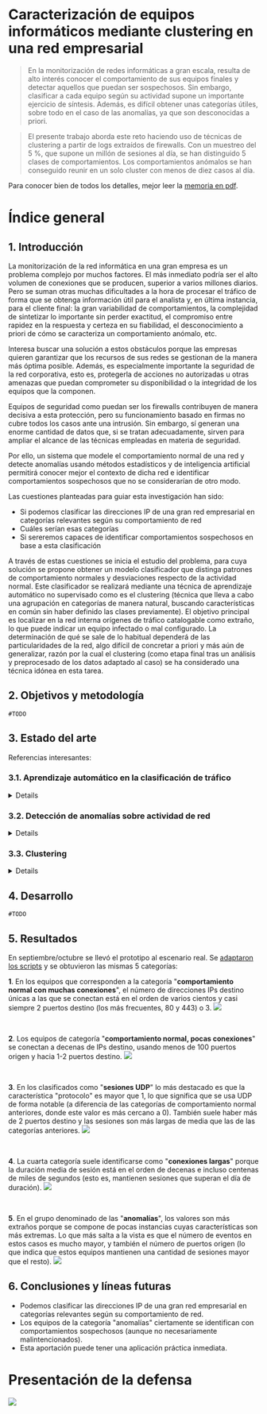 # Caracterización de equipos informáticos mediante clustering en una red empresarial

> En la monitorización de redes informáticas a gran escala, resulta de alto interés
conocer el comportamiento de sus equipos finales y detectar aquellos que puedan
ser sospechosos. Sin embargo, clasificar a cada equipo según su actividad supone
un importante ejercicio de síntesis. Además, es difícil obtener unas categorías
útiles, sobre todo en el caso de las anomalías, ya que son desconocidas a priori.

> El presente trabajo aborda este reto haciendo uso de técnicas de clustering a
partir de logs extraídos de firewalls. Con un muestreo del 5 %, que supone un
millón de sesiones al día, se han distinguido 5 clases de comportamientos. Los
comportamientos anómalos se han conseguido reunir en un solo cluster con menos
de diez casos al día.

Para conocer bien de todos los detalles, mejor leer la [memoria en pdf](TFM.pdf).

# Índice general

## 1. Introducción

La monitorización de la red informática en una gran empresa es un problema complejo por muchos factores. El más inmediato podría ser el alto volumen de conexiones que se producen, superior a varios millones diarios. Pero se suman otras muchas dificultades a la hora de procesar el tráfico de forma que se obtenga información útil para el analista y, en última instancia, para el cliente final: la gran variabilidad de comportamientos, la complejidad de sintetizar lo importante sin perder exactitud, el compromiso entre rapidez en la respuesta y certeza en su fiabilidad, el desconocimiento a priori de cómo se caracteriza un comportamiento anómalo, etc.

Interesa buscar una solución a estos obstáculos porque las empresas quieren garantizar que los recursos de sus redes se gestionan de la manera más óptima posible. Además, es especialmente importante la seguridad de la red corporativa, esto es, protegerla de acciones no autorizadas u otras amenazas que puedan comprometer su disponibilidad o la integridad de los equipos que la componen.

Equipos de seguridad como puedan ser los firewalls contribuyen de manera decisiva a esta protección, pero su funcionamiento basado en firmas no cubre todos los casos ante una intrusión. Sin embargo, sí generan una enorme cantidad de datos que, si se tratan adecuadamente, sirven para ampliar el alcance de las técnicas empleadas en materia de seguridad.

Por ello, un sistema que modele el comportamiento normal de una red y detecte anomalías usando métodos estadísticos y de inteligencia artificial permitirá conocer mejor el contexto de dicha red e identificar comportamientos sospechosos que no se considerarían de otro modo.

Las cuestiones planteadas para guiar esta investigación han sido:
* Si podemos clasificar las direcciones IP de una gran red empresarial en categorías relevantes según su comportamiento de red
* Cuáles serían esas categorías
* Si sereremos capaces de identificar comportamientos sospechosos en base a esta clasificación

A través de estas cuestiones se inicia el estudio del problema, para cuya solución se propone obtener un modelo clasificador que distinga patrones de comportamiento normales y desviaciones respecto de la actividad normal. Este clasificador se realizará mediante una técnica de aprendizaje automático no supervisado como es el clustering (técnica que lleva a cabo una agrupación en categorías de manera natural, buscando características en común sin haber definido las clases previamente).
El objetivo principal es localizar en la red interna orígenes de tráfico catalogable como extraño, lo que puede indicar un equipo infectado o mal configurado. La determinación de qué se sale de lo habitual dependerá de las particularidades de la red, algo difícil de concretar a priori y más aún de generalizar, razón por la cual el clustering (como etapa final tras un análisis y preprocesado de los datos adaptado al caso) se ha considerado una técnica idónea en esta tarea.

## 2. Objetivos y metodología

```
#TODO
```

## 3. Estado del arte

Referencias interesantes:

### 3.1. Aprendizaje automático en la clasificación de tráfico

<details>
<p><a href="https://doi.org/10.1109/SURV.2008.080406">&quot;A survey of techniques for internet traffic classification using machine learning&quot; (H.T. Nguyen y G. Armitage, 2008)</a></p>
<p><a href="https://doi.org/10.1007/978-3-662-12405-5_2">&quot;Why Should Machines Learn?&quot; (S. Herbert, 1983)</a></p>
<p><a href="https://doi.org/10.1109/MNET.2012.6135854">&quot;Issues and future directions in traffic classification&quot; (A. Dainotti, A. Pescape y K.C. Claffy, 2012)</a></p>
<p><a href="https://doi.org/10.1109/MNET.2011.5772055">&quot;Experiences of Internet traffic monitoring with tstat&quot; (A. Finamore et al., 2011)</a></p>
<p><a href="https://doi.org/10.1145/1090191.1080119">&quot;BLINC: Multilevel Traffic Classification in the Dark&quot; (T. Karagiannis, K. Papagiannaki y M. Faloutsos, 2006)</a></p>
</details>

### 3.2. Detección de anomalías sobre actividad de red

<details>
<p><a href="https://doi.org/10.1109/TNSM.2019.2933358">&quot;A Survey on Big Data for Network Traffic Monitoring and Analysis&quot;, (A. D&#39;Alconzo et al., 2019)</a></p>
<p><a href="https://doi.org/10.1186/s13174-018-0087-2">&quot;A Comprehensive Survey on Machine Learning for Networking: Evolution, Applications and Research Opportunities&quot;, (R. Boutaba et al., 2018)</a></p>
<p><a href="https://doi.org/10.1016/j.cose.2008.08.003">&quot;Anomaly-based network intrusion detection: Techniques, systems and challenges&quot;, (P. García-Teodoro, 2009)</a></p>
<p><a href="https://doi.org/10.1007/0-387-24230-9_2">&quot;Intrusion Detection: A Survey&quot;, (A. Lazarevic, 2005)</a></p>
</details>

### 3.3. Clustering

<details>
<p><a href="https://doi.org/10.7916/D8MP5904">&quot;Intrusion Detection with Unlabeled Data Using Clustering&quot; (L. Portnoy, 200)</a></p>
<p><a href="https://doi.org/10.1016/j.patrec.2005.11.007">&quot;A clustering-based method for unsupervised intrusion detections&quot; (S. Jian et al., 2006)</a></p>
<p><a href="https://doi.org/10.1007/978-3-540-24668-8_21">&quot;Flow Clustering Using Machine Learning Techniques&quot; (A. McGregor et al., 2004)</a></p>
<p><a href="https://doi.org/10.1109/LCN.2005.35">&quot;Automated traffic classification and application identification using machine learning&quot; (S. Zander, T. Nguyen y G. Armitage, 2005)</a></p>
<p><a href="https://doi.org/10.1145/1129582.1129589">&quot;Traffic Classification on the Fly&quot; (L. Bernaille et al., 2006)</a> y <a href="https://doi.org/10.1145/1368436.1368445">conti</a>-<a href="https://doi.org/  10.1007/978-3-540-71617-4_17">nuaciones</a></p>
<p>"Unsupervised Anomaly Detection in Network Intrusion Detection Using Clusters" (K. Leung y C. Leckie, 2005)</p>
<p><a href="https://doi.org/10.13140/RG.2.1.1847.9521">&quot;Next Generation Intrusion Detection Expert System (NIDES) Statistical Algorithms Rationale and Rationale for Proposed Resolver&quot; (H. Javitz et al., 1993)</a></p>
<p><a href="https://doi.org/10.1109/SURV.2013.052213.00046">&quot;Network Anomaly Detection: Methods, Systems and Tools&quot; (M.H. Bhuyan, 2014)</a></p>
<p><a href="https://doi.org/10.1007/978-3-642-30507-8_7">&quot;Unsupervised clustering approach for network anomaly detection&quot; (I. Syarif et al., 2012)</a></p>
<p><a href="https://doi.org/  10.3844/jcssp.2010.363.368">&quot;Computational Complexity between K-Means and K-Medoids Clustering Algorithms for Normal and Uniform Distributions of Data Points&quot; (T. Velmurugan y T. Santhanam, 2010)</a></p>
<p><a href="https://doi.org/10.14778/1920841.1921021">&quot;Distance-Based Outlier Detection: Consolidation and Renewed Bearing&quot; (G. H. Orair et al., 2010)</a></p>
</details>

## 4. Desarrollo

```
#TODO
```

## 5. Resultados

En septiembre/octubre se llevó el prototipo al escenario real. Se [adaptaron los scripts](#TODO) y se obtuvieron las mismas 5 categorías:

**1**. En los equipos que corresponden a la categoría "**comportamiento normal con muchas conexiones**", el número de direcciones IPs destino únicas a las que se conectan está en el orden de varios cientos y casi siempre 2 puertos destino (los más frecuentes, 80 y 443) o 3.
![](slides/many_cnxs.png)

⠀

**2**. Los equipos de categoría "**comportamiento normal, pocas conexiones**" se conectan a decenas de IPs destino, usando menos de 100 puertos origen y hacia 1-2 puertos destino.
![](slides/few_cnxs.png)

⠀

**3**. En los clasificados como "**sesiones UDP**" lo más destacado es que la característica "protocolo" es mayor que 1, lo que significa que se usa UDP de forma notable (a diferencia de las categorías de comportamiento normal anteriores, donde este valor es más cercano a 0). También suele haber más de 2 puertos destino y las sesiones son más largas de media que las de las categorías anteriores.
![](slides/udp.png)

⠀

**4**. La cuarta categoría suele identificarse como "**conexiones largas**" porque la duración media de sesión está en el orden de decenas e incluso centenas de miles de segundos (esto es, mantienen sesiones que superan el día de duración).
![](slides/long_duration.png)

⠀

**5**. En el grupo denominado de las "**anomalías**", los valores son más extraños porque se compone de pocas instancias cuyas características son más extremas. Lo que más salta a la vista es que el número de eventos en estos casos es mucho mayor, y también el número de puertos origen (lo que indica que estos equipos mantienen una cantidad de sesiones mayor que el resto).
![](slides/anom.png)

## 6. Conclusiones y líneas futuras

* Podemos clasificar las direcciones IP de una gran red empresarial en categorías relevantes según su comportamiento de red.
* Los equipos de la categoría "anomalías" ciertamente se identifican con comportamientos sospechosos (aunque no necesariamente malintencionados).
* Esta aportación puede tener una aplicación práctica inmediata.

# Presentación de la defensa

[![](slides/def.png)](slides-tfm.pdf)

